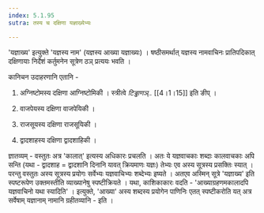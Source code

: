 ```yaml
---
index: 5.1.95
sutra: तस्य च दक्षिणा यज्ञाख्येभ्यः

---
```

'यज्ञाख्य' इत्युक्ते 'यज्ञस्य नाम' (यज्ञस्य आख्या यज्ञाख्यः) । षष्ठीसमर्थात् यज्ञस्य नामवाचिनः प्रातिपदिकात् दक्षिणायाः निर्देशं कर्तुमनेन सूत्रेण ठञ् प्रत्ययः भवति । 

 कानिचन उदाहरणानि एतानि - 



1. अग्निष्टोमस्य दक्षिणा आग्निष्टोमिकी । स्त्रीत्वे _टिड्ढाणञ्.._ [[4।1।15]] इति ङीप् ।

2. वाजपेयस्य दक्षिणा वाजपेयिकी ।

3. राजसूयस्य दक्षिणा राजसूयिकी ।

4. द्वादशाहस्य दक्षिणा द्वादशाहिकी ।



ज्ञातव्यम् - वस्तुतः अत्र 'कालात्' इत्यस्य अधिकारः प्रचलति । अतः ये यज्ञवाचकाः शब्दाः कालवाचकाः अपि सन्ति (यथा - द्वादशाह = द्वादशानि दिनानि यावत् क्रियमाणः यज्ञः) तेभ्यः एव अस्य सूत्रस्य प्रसक्तिः स्यात् । परन्तु वस्तुतः अस्य सूत्रस्य प्रयोगः सर्वेभ्यः यज्ञवाचिभ्यः शब्देभ्यः इष्यते । अतएव अस्मिन् सूत्रे 'यज्ञाख्य' इति स्पष्टरूपेण उक्तमस्तीति व्याख्यानेषु स्पष्टीक्रियते । यथा, काशिकाकारः वदति - 'आख्याग्रहणमकालादपि यज्ञवाचिनो यथा स्यादिति' । इत्युक्ते, 'आख्या' अस्य शब्दस्य प्रयोगेन पाणिनिः एतत् स्पष्टीकरोति यत् अत्र सर्वेषाम् यज्ञानाम् नामानि ग्रहीतव्यानि - इति ।

